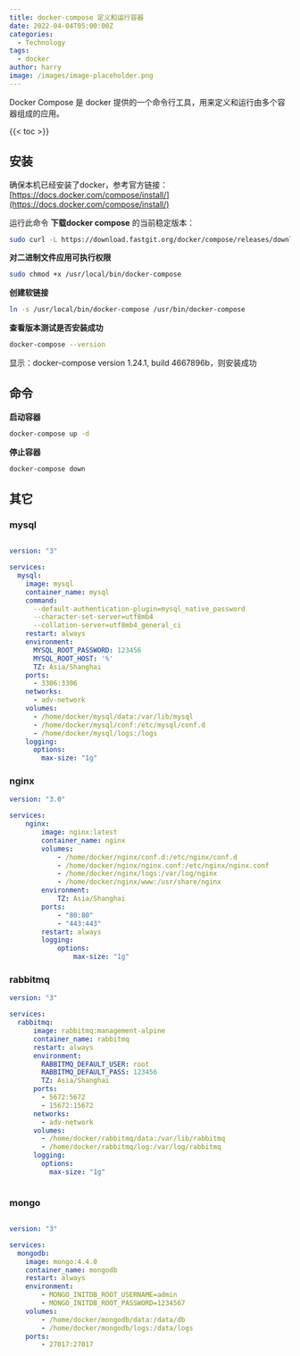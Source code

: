 ```yaml
---
title: docker-compose 定义和运行容器
date: 2022-04-04T05:00:00Z
categories:
  - Technology
tags:
  - docker
author: harry
image: /images/image-placeholder.png 
---
```



Docker Compose 是 docker 提供的一个命令行工具，用来定义和运行由多个容器组成的应用。

<!--more-->

{{< toc >}}

## 安装

确保本机已经安装了docker，参考官方链接：[https://docs.docker.com/compose/install/](https://docs.docker.com/compose/install/)

运行此命令 **下载docker compose** 的当前稳定版本：

```sh
sudo curl -L https://download.fastgit.org/docker/compose/releases/download/1.27.4/docker-compose-`uname -s`-`uname -m` > /usr/local/bin/docker-compose
```

**对二进制文件应用可执行权限**


```sh
sudo chmod +x /usr/local/bin/docker-compose
```

**创建软链接**


```sh
ln -s /usr/local/bin/docker-compose /usr/bin/docker-compose
```

**查看版本测试是否安装成功**


```sh
docker-compose --version
```

显示：docker-compose version 1.24.1, build 4667896b，则安装成功

## 命令

**启动容器**

```sh
docker-compose up -d
```

**停止容器**

```sh
docker-compose down
```

## 其它

### mysql

```yaml

version: "3"

services:
  mysql:
    image: mysql
    container_name: mysql
    command:
      --default-authentication-plugin=mysql_native_password
      --character-set-server=utf8mb4
      --collation-server=utf8mb4_general_ci
    restart: always
    environment:
      MYSQL_ROOT_PASSWORD: 123456
      MYSQL_ROOT_HOST: '%'
      TZ: Asia/Shanghai
    ports:
      - 3306:3306
    networks:
      - adv-network
    volumes:
      - /home/docker/mysql/data:/var/lib/mysql
      - /home/docker/mysql/conf:/etc/mysql/conf.d
      - /home/docker/mysql/logs:/logs
    logging:
      options:
        max-size: "1g"

```


### nginx

```yaml
version: "3.0"

services:
    nginx:
        image: nginx:latest
        container_name: nginx
        volumes:
            - /home/docker/nginx/conf.d:/etc/nginx/conf.d
            - /home/docker/nginx/nginx.conf:/etc/nginx/nginx.conf
            - /home/docker/nginx/logs:/var/log/nginx
            - /home/docker/nginx/www:/usr/share/nginx
        environment:
            TZ: Asia/Shanghai
        ports:
            - "80:80"
            - "443:443"
        restart: always
        logging:
            options:
                max-size: "1g"
```

### rabbitmq

```yaml
version: "3"

services:
  rabbitmq:
      image: rabbitmq:management-alpine
      container_name: rabbitmq
      restart: always
      environment:
        RABBITMQ_DEFAULT_USER: root
        RABBITMQ_DEFAULT_PASS: 123456
        TZ: Asia/Shanghai
      ports:
        - 5672:5672
        - 15672:15672
      networks:
        - adv-network
      volumes:
        - /home/docker/rabbitmq/data:/var/lib/rabbitmq
        - /home/docker/rabbitmq/log:/var/log/rabbitmq
      logging:
        options:
          max-size: "1g"



```

### mongo

```yaml

version: "3"

services:
  mongodb:
    image: mongo:4.4.0
    container_name: mongodb
    restart: always
    environment:
        - MONGO_INITDB_ROOT_USERNAME=admin
        - MONGO_INITDB_ROOT_PASSWORD=1234567
    volumes:
        - /home/docker/mongodb/data:/data/db
        - /home/docker/mongodb/logs:/data/logs
    ports:
        - 27017:27017

```
